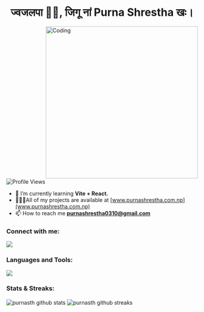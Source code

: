 <!-- [![MasterHead](https://user-images.githubusercontent.com/44807606/125307809-c0ddc380-e306-11eb-9155-f5dc796d3163.gif)](https://purnashrestha.com.np) -->

<h1 align="center">ज्वजलपा 👋🏿, जिगू नां Purna Shrestha खः।</h1>

<img
  align="right"
  alt="Coding"
  width="400"
  src="https://camo.githubusercontent.com/8bf6f6d78abc81fcf9c49f10649423e73ea44bc248e83aaae8759d401c829a84/68747470733a2f2f70687973696373677572756b756c2e66696c65732e776f726470726573732e636f6d2f323031392f30322f6368617261637465722d312e676966"
/>

<br />
<img
  src="https://komarev.com/ghpvc/?username=purnasth&label=Profile%20views&color=0e75b6&style=for-the-badge"
  alt="Profile Views"
/>

- 🌱 I’m currently learning **Vite + React.**
- 👨🏿‍💻All of my projects are available at [www.purnashrestha.com.np](www.purnashrestha.com.np)
- 📫 How to reach me **purnashrestha0310@gmail.com**

<h3 align="left">Connect with me:</h3>
<p align="left">
  <a href="https://linkedin.com/in/purna-shrestha-0310ps" target="blank">
    <img src="https://skillicons.dev/icons?i=linkedin" />
  </a>
</p>

<h3>Languages and Tools:</h3>
<img
  src="https://skillicons.dev/icons?i=git,github,html,css,sass,bootstrap,tailwind,js,react,nodejs,php,mysql,c,cpp,py,ps,figma,ae"
/>

<h3>Stats & Streaks:</h3>
<p>
  <img
    align="center"
    src="https://github-readme-stats.vercel.app/api?username=purnasth&show_icons=true&locale=en"
    alt="purnasth github stats"
  />
  <img
    align="center"
    src="https://github-readme-streak-stats.herokuapp.com/?user=purnasth&"
    alt="purnasth github streaks"
  />
</p>

<!-- <p>
 <img align="center"
    src="https://github-profile-trophy.vercel.app/?username=purnasth"
    alt="purnasth github details"
  />

  <img
  align="center"
  src="https://github-readme-stats.vercel.app/api/top-langs?username=purnasth&show_icons=true&locale=en&layout=compact"
    alt="purnasth github languages"
  />
</p> -->
